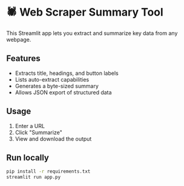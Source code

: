 # 🕷️ Web Scraper Summary Tool

This Streamlit app lets you extract and summarize key data from any webpage.

## Features
- Extracts title, headings, and button labels
- Lists auto-extract capabilities
- Generates a byte-sized summary
- Allows JSON export of structured data

## Usage
1. Enter a URL
2. Click "Summarize"
3. View and download the output

## Run locally
```bash
pip install -r requirements.txt
streamlit run app.py
```
